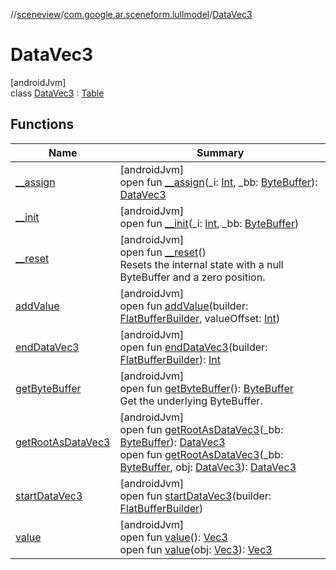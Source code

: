 //[sceneview](../../../index.md)/[com.google.ar.sceneform.lullmodel](../index.md)/[DataVec3](index.md)

# DataVec3

[androidJvm]\
class [DataVec3](index.md) : [Table](../../com.google.flatbuffers/-table/index.md)

## Functions

| Name | Summary |
|---|---|
| [__assign](__assign.md) | [androidJvm]<br>open fun [__assign](__assign.md)(_i: [Int](https://kotlinlang.org/api/latest/jvm/stdlib/kotlin/-int/index.html), _bb: [ByteBuffer](https://developer.android.com/reference/kotlin/java/nio/ByteBuffer.html)): [DataVec3](index.md) |
| [__init](__init.md) | [androidJvm]<br>open fun [__init](__init.md)(_i: [Int](https://kotlinlang.org/api/latest/jvm/stdlib/kotlin/-int/index.html), _bb: [ByteBuffer](https://developer.android.com/reference/kotlin/java/nio/ByteBuffer.html)) |
| [__reset](../../com.google.flatbuffers/-table/__reset.md) | [androidJvm]<br>open fun [__reset](../../com.google.flatbuffers/-table/__reset.md)()<br>Resets the internal state with a null ByteBuffer and a zero position. |
| [addValue](add-value.md) | [androidJvm]<br>open fun [addValue](add-value.md)(builder: [FlatBufferBuilder](../../com.google.flatbuffers/-flat-buffer-builder/index.md), valueOffset: [Int](https://kotlinlang.org/api/latest/jvm/stdlib/kotlin/-int/index.html)) |
| [endDataVec3](end-data-vec3.md) | [androidJvm]<br>open fun [endDataVec3](end-data-vec3.md)(builder: [FlatBufferBuilder](../../com.google.flatbuffers/-flat-buffer-builder/index.md)): [Int](https://kotlinlang.org/api/latest/jvm/stdlib/kotlin/-int/index.html) |
| [getByteBuffer](../../com.google.flatbuffers/-table/get-byte-buffer.md) | [androidJvm]<br>open fun [getByteBuffer](../../com.google.flatbuffers/-table/get-byte-buffer.md)(): [ByteBuffer](https://developer.android.com/reference/kotlin/java/nio/ByteBuffer.html)<br>Get the underlying ByteBuffer. |
| [getRootAsDataVec3](get-root-as-data-vec3.md) | [androidJvm]<br>open fun [getRootAsDataVec3](get-root-as-data-vec3.md)(_bb: [ByteBuffer](https://developer.android.com/reference/kotlin/java/nio/ByteBuffer.html)): [DataVec3](index.md)<br>open fun [getRootAsDataVec3](get-root-as-data-vec3.md)(_bb: [ByteBuffer](https://developer.android.com/reference/kotlin/java/nio/ByteBuffer.html), obj: [DataVec3](index.md)): [DataVec3](index.md) |
| [startDataVec3](start-data-vec3.md) | [androidJvm]<br>open fun [startDataVec3](start-data-vec3.md)(builder: [FlatBufferBuilder](../../com.google.flatbuffers/-flat-buffer-builder/index.md)) |
| [value](value.md) | [androidJvm]<br>open fun [value](value.md)(): [Vec3](../-vec3/index.md)<br>open fun [value](value.md)(obj: [Vec3](../-vec3/index.md)): [Vec3](../-vec3/index.md) |

